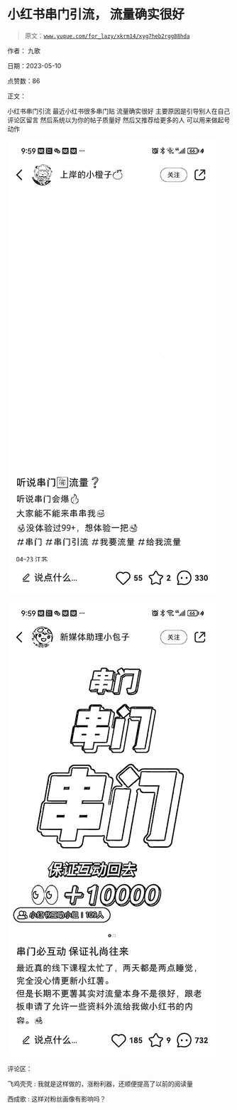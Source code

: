 # 小红书串门引流， 流量确实很好

> 原文：[`www.yuque.com/for_lazy/xkrm14/xyg7heb2rgg88hda`](https://www.yuque.com/for_lazy/xkrm14/xyg7heb2rgg88hda)

作者： 九歌

日期：2023-05-10

点赞数：86

正文：

小红书串门引流 最近小红书很多串门贴 流量确实很好 主要原因是引导别人在自己评论区留言 然后系统以为你的帖子质量好 然后又推荐给更多的人 可以用来做起号动作

![](img/420fd1673e8ffa80e68122436b44e299.png)  

![](img/af1da79d65b940fd3b5c6e2fb541b865.png)  

评论区：

飞鸡壳壳 : 我就是这样做的，涨粉利器，还顺便提高了以前的阅读量

西成歌 : 这样对粉丝画像有影响吗？

